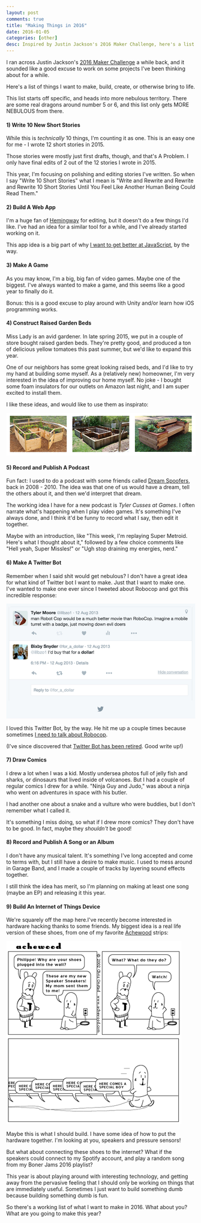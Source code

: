 ```yaml
---
layout: post
comments: true
title: "Making Things in 2016"
date: 2016-01-05
categories: [other]
desc: Inspired by Justin Jackson's 2016 Maker Challenge, here's a list of things I want to make this year.
---
```

I ran across Justin Jackson's [2016 Maker Challenge](http://megamaker.co/challenge/) a while back, and it sounded like a good excuse to work on some projects I've been thinking about for a while.

Here's a list of things I want to make, build, create, or otherwise bring to life.

This list starts off specific, and heads into more nebulous territory. There are some real dragons around number 5 or 6, and this list only gets MORE NEBULOUS from there.

#### 1) Write 10 New Short Stories

While this is *technically* 10 things, I'm counting it as one. This is an easy one for me - I wrote 12 short stories in 2015.

Those stories were mostly just first drafts, though, and that's A Problem. I only have final edits of 2 out of the 12 stories I wrote in 2015.

This year, I'm focusing on polishing and editing stories I've written. So when I say "Write 10 Short Stories" what I mean is "Write and Rewrite and Rewrite and Rewrite 10 Short Stories Until You Feel Like Another Human Being Could Read Them."

#### 2) Build A Web App

I'm a huge fan of [Hemingway](http://www.hemingwayapp.com/) for editing, but it doesn't do a few things I'd like. I've had an idea for a similar tool for a while, and I've already started working on it.

This app idea is a big part of why [I want to get better at JavaScript](https://twitter.com/illbzo1/status/682973919154814976), by the way.

#### 3) Make A Game

As you may know, I'm a big, big fan of video games. Maybe one of the biggest. I've always wanted to make a game, and this seems like a good year to finally do it.

Bonus: this is a good excuse to play around with Unity and/or learn how iOS programming works.

#### 4) Construct Raised Garden Beds

Miss Lady is an avid gardener. In late spring 2015, we put in a couple of store bought raised garden beds. They're pretty good, and produced a ton of delicious yellow tomatoes this past summer, but we'd like to expand this year.

One of our neighbors has some great looking raised beds, and I'd like to try my hand at building some myself. As a (relatively new) homeowner, I'm very interested in the idea of improving our home myself. No joke - I bought some foam insulators for our outlets on Amazon last night, and I am super excited to install them.

I like these ideas, and would like to use them as inspirato:

![Raised Garden Bed Designs](/img/garden_beds.jpg "Raised Garden Bed Designs")

#### 5) Record and Publish A Podcast

Fun fact: I used to do a podcast with some friends called [Dream Spoofers](https://itunes.apple.com/us/podcast/dream-spoofers/id300167858?mt=2), back in 2008 - 2010. The idea was that one of us would have a dream, tell the others about it, and then we'd interpret that dream.

The working idea I have for a new podcast is *Tyler Cusses at Games*. I often narrate what's happening when I play video games. It's something I've always done, and I think it'd be funny to record what I say, then edit it together.

Maybe with an introduction, like "This week, I'm replaying Super Metroid. Here's what I thought about it," followed by a few choice comments like "Hell yeah, Super Missles!" or "Ugh stop draining my energies, nerd."

#### 6) Make A Twitter Bot

Remember when I said shit would get nebulous? I don't have a great idea for what kind of Twitter bot I want to make. Just that I want to make one. I've wanted to make one ever since I tweeted about Robocop and got this incredible response:

![I'd Buy That For a Dollar](/img/for_a_dollar.jpg "I'd Buy That For a Dollar")

I loved this Twitter Bot, by the way. He hit me up a couple times because sometimes [I need to talk about Robocop](https://twitter.com/search?q=Robocop%20from%3Aillbzo1&src=typd&lang=en).

(I've since discovered that [Twitter Bot has been retired](http://muffinlabs.com/2014/01/01/requiem-for-a-twitter-bot/). Good write up!)

#### 7) Draw Comics

I drew a lot when I was a kid. Mostly undersea photos full of jelly fish and sharks, or dinosaurs that lived inside of volcanoes. But I had a couple of regular comics I drew for a while. "Ninja Guy and Judo," was about a ninja who went on adventures in space with his butler.

I had another one about a snake and a vulture who were buddies, but I don't remember what I called it.

It's something I miss doing, so what if I drew more comics? They don't have to be good. In fact, maybe they *shouldn't* be good!

#### 8) Record and Publish A Song or an Album

I don't have any musical talent. It's something I've long accepted and come to terms with, but I still have a desire to make music. I used to mess around in Garage Band, and I made a couple of tracks by layering sound effects together.

I still think the idea has merit, so I'm planning on making at least one song (maybe an EP) and releasing it this year.

#### 9) Build An Internet of Things Device

We're squarely off the map here.I've recently become interested in hardware hacking thanks to some friends. My biggest idea is a real life version of these shoes, from one of my favorite [Achewood](http://www.achewood.com) strips:

![Here Comes a Special Boy](/img/here_comes_a_special_boy.gif "Here Comes a Special Boy")

Maybe this is what I should build. I have some idea of how to put the hardware together. I'm looking at you, speakers and pressure sensors!

But what about connecting these shoes to the internet? What if the speakers could connect to my Spotify account, and play a random song from my Boner Jams 2016 playlist?

This year is about playing around with interesting technology, and getting away from the pervasive feeling that I should only be working on things that are immediately useful. Sometimes I just want to build something dumb because building something dumb is fun.

So there's a working list of what I want to make in 2016. What about you? What are you going to make this year?

